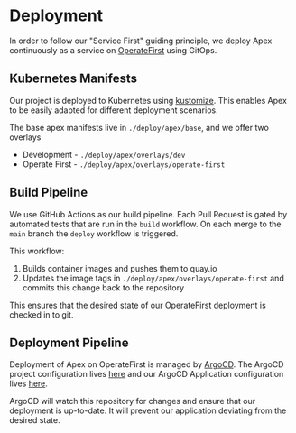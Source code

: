 Deployment
==========

In order to follow our "Service First" guiding principle, we deploy Apex continuously as a service on [OperateFirst](https://operate-first.cloud) using GitOps.

## Kubernetes Manifests

Our project is deployed to Kubernetes using [kustomize](https://kustomize.io/).
This enables Apex to be easily adapted for different deployment scenarios.

The base apex manifests live in `./deploy/apex/base`, and we offer two overlays
- Development - `./deploy/apex/overlays/dev`
- Operate First - `./deploy/apex/overlays/operate-first`

## Build Pipeline

We use GitHub Actions as our build pipeline.
Each Pull Request is gated by automated tests that are run in the `build` workflow.
On each merge to the `main` branch the `deploy` workflow is triggered.

This workflow:

1. Builds container images and pushes them to quay.io
1. Updates the image tags in `./deploy/apex/overlays/operate-first` and commits this change back to the repository

This ensures that the desired state of our OperateFirst deployment is checked in to git.

## Deployment Pipeline

Deployment of Apex on OperateFirst is managed by [ArgoCD](https://argocd.operate-first.cloud/applications/apex-smaug).
The ArgoCD project configuration lives [here](https://github.com/operate-first/apps/blob/master/argocd/overlays/moc-infra/projects/apex.yaml) and our ArgoCD Application configuration lives [here](https://github.com/operate-first/apps/blob/master/argocd/overlays/moc-infra/applications/envs/moc/smaug/apex/apex.yaml).

ArgoCD will watch this repository for changes and ensure that our deployment is up-to-date.
It will prevent our application deviating from the desired state.

